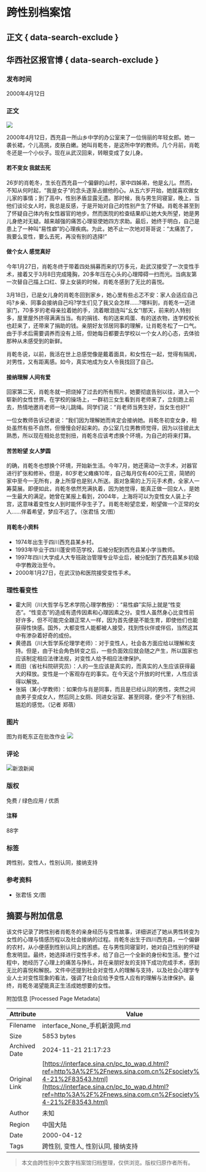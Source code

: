 # 跨性别档案馆

## 正文 { data-search-exclude }


## 华西社区报官博 { data-search-exclude }

### 发布时间
2000年4月12日

### 正文
![](https://n.sinaimg.cn/sinakd10200/360/w180h180/20221208/8cc3-892980d7c3039b088c8a31f31d74c242.jpg)

2000年4月12日，西充县一所山乡中学的办公室来了一位俏丽的年轻女郎。她一袭长裙，个儿高挑，皮肤白嫩。她叫肖乾冬，是这所中学的教师。几个月前，肖乾冬还是一个小伙子。现在从武汉回来，转眼变成了女儿身。

#### 若不变女 我就去死

26岁的肖乾冬，生长在西充县一个偏僻的山村，家中四姊弟，他是幺儿。然而，不知从何时起，“我是女子”的念头逐渐占据他的心。从五六岁开始，她就喜欢做女儿家的事情；到了高中，性别矛盾显露无遗。那时候，我与男生同寝室，晚上，当他们谈论女人时，我总是反感，于是开始对自己的性别产生了怀疑。肖乾冬甚至到了怀疑自己体内有女性器官的地步。然而医院的检查结果却让她大失所望，她是男儿身绝对无疑。越来越强的痛苦心理驱使她四方求助。最后，她终于明白，自己是患上了一种叫“易性癖”的心理疾病。为此，她不止一次地对哥哥说：“太痛苦了，我要么变性，要么去死，再没有别的选择!”

#### 做个女人 感觉真好

今年1月27日，肖乾冬终于带着四处捐募而来的1万多元，赴武汉接受了一次变性手术，接着又于3月8日完成隆胸，20多年压在心头的心理障碍一扫而光。当病友第一次替自己描上口红、穿上女装的时候，肖乾冬感到了无比的喜悦。

3月18日，已是女儿身的肖乾冬回到家乡，她心里有些忐忑不安：家人会适应自己吗?乡亲、同事会接纳自己吗?学生们见了我又会怎样……?哪料到，肖乾冬一迈进家门，70多岁的老母亲拉着她的手，流着眼泪连叫“幺女”!那天，前来的人特别多，屋里屋外挤得满满当当。有的捐钱、有的送来鸡蛋、有的送衣物，连学校校长也赶来了，还带来了捐助的钱。亲朋好友邻居同事的理解，让肖乾冬松了一口气。由于手术后需要调养而没有上班，但她每日都要去学校以一个女人的心态，去体验那种从未感受到的新鲜。

肖乾冬说，以前，我活在世上总感觉像是戴着面具，和女性在一起，觉得有隔阂，对男性，又有距离感。如今，真实地成为女人令我找回了自己。

#### 接纳理解 人间有爱

回家第二天，肖乾冬就一把烧掉了过去的所有照片。她要彻底告别以往，进入一个崭新的女性世界。在学校的操场上，一群初三女生看到肖老师来了，立刻跑上前去，热情地邀肖老师一块儿跳绳。同学们说：“肖老师当男生好，当女生也好!”

一位女教师告诉记者说：“我们因为理解她而肯定会接纳她。肖乾冬初变女身，相处虽然有些不自然，但慢慢会好起来的。办公室几位男教师觉得，因为以往彼此太熟悉，所以现在相处总觉别扭，肖乾冬应该考虑换个环境，为自己的将来打算。

#### 苦苦盼望 女人梦圆

的确，肖乾冬也想换个环境，开始新生活。今年7月，她还需动一次手术，对器官进行扩张和修补。但是，80岁老父瘫痪10年，自己每月仅有400元工资，简陋的家中至今一无所有，身上所穿也是别人所送。面对急需的上万元手术费，全家人一筹莫展。即便如此，肖乾冬依然充满执着，因为她觉得，能真正做一回女人，是她一生最大的满足。她曾在某报上看到，2004年，上海将可以为变性女人装上子宫，这意味着变性女人到时能怀孕生子了。肖乾冬盼望恋爱，盼望做一个正常的女人……伴着希望，梦应不远了。（张君恬 文/图）

#### 肖乾冬小资料
- 1974年出生于四川西充县某乡村。
- 1993年毕业于四川蓬安师范学校，后被分配到西充县某小学当教师。
- 1997年四川大学成人大专班政治管理专业毕业后，被分配到了西充县某乡初级中学教政治至今。
- 2000年1月27日，在武汉协和医院接受变性手术。

### 理性看变性
- 霍大同（川大哲学与艺术学院心理学教授）：“易性癖”实际上就是“性变态”。“性变态”的造成有遗传因素和心理因素之分。变性人虽然身心比变性前好许多，但不可能完全跟正常人一样，因为首先便是不能生育，即使他们也能获得性快感。国外，大都变性人能都被人接受，找到性伙伴或伴侣，当然这其中有渗杂着好奇的成份。
- 黄德昌（川大哲学系伦理学老师）：对于变性人，社会各方面应给以理解和支持。但是，由于社会角色转变之后，一些负面效应就会随之产生，所以国家也应该制定相应法律法规，对变性人给予相应法律保护。
- 雨田（省社科院研究员）：人的一生应该是真实的，而真实的人生应该获得最大的释放。变性是一个客观存在的事实。在今天这个开放的时代里，人性应该得以解放。
- 张娟（某小学教师）：如果你与肖是同事，而且是已经认同的男性，突然之间由男子变成女人，然后同上女厕、同进女浴室、甚至同寝，便少不了有别扭、尴尬的感觉。（记者 郑蓓）

### 图片
图为肖乾东正在批改作业
![](https://n.sinaimg.cn/default/2fb77759/20151125/320X320.png)

### 评论
![新浪新闻](https://n.sinaimg.cn/default/80905340/20200331/sinalogo.png)

### 版权
免费 / 绿色应用 / 优质

#### 注释
88字

### 标签
跨性别，变性人，性别认同，接纳支持

### 参考资料
- 张君恬 文/图

## 摘要与附加信息

<!-- tcd_abstract -->
该文件记录了跨性别者肖乾冬的亲身经历与变性故事，详细讲述了她从男性转变为女性的心理与情感历程以及社会接纳的过程。肖乾冬出生于四川西充县，一个偏僻的农村，从小便感到性别认同上的困惑。在与男性同寝室时，她对自己性别的怀疑愈发明显。最终，她选择进行变性手术，给了自己一个全新的身份和生活。整个过程中，她经历了心理上的痛苦与挣扎，并在亲朋好友的支持下成功完成手术，感到无比的喜悦和解脱。文件中还提到社会对变性人的理解与支持，以及社会心理学专业人士对变性现象的看法，强调了社会应给予变性人应有的理解与法律保护。最终，肖乾冬渴望能真正生活成她想要的女性。
<!-- tcd_abstract_end -->

附加信息 [Processed Page Metadata]

| Attribute       | Value                                  |
|-----------------|----------------------------------------|
| Filename        | interface_None_手机新浪网.md                             |
| Size            | 5853 bytes                           |
| Archived Date   | 2024-11-21 21:17:23                             |
| Original Link   | [https://interface.sina.cn/pc_to_wap.d.html?ref=http%3A%2F%2Fnews.sina.com.cn%2Fsociety%2F2000-4-21%2F83543.html](https://interface.sina.cn/pc_to_wap.d.html?ref=http%3A%2F%2Fnews.sina.com.cn%2Fsociety%2F2000-4-21%2F83543.html)                       |
| Author          | 未知                               |
| Region          | 中国大陆                               |
| Date            | 2000-04-12                                 |
| Tags            | 跨性别, 变性人, 性别认同, 接纳支持                                 |
>
> 本文由跨性别中文数字档案馆归档整理，仅供浏览。版权归原作者所有。
>
